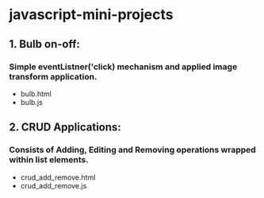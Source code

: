 # javascript-mini-projects


## 1. Bulb on-off:
   ### Simple eventListner('click) mechanism and applied image transform application.
* bulb.html
* bulb.js
   
## 2. CRUD Applications: 
   ### Consists of Adding, Editing and Removing operations wrapped within list elements.
* crud_add_remove.html
* crud_add_remove.js
